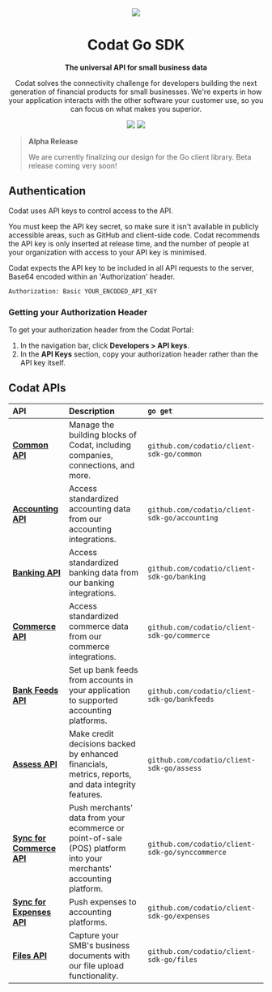<div align="center">
   <picture>
        <source srcset="https://user-images.githubusercontent.com/6267663/221800355-0995e4ad-a386-4943-a4c2-e620341a5155.svg" media="(prefers-color-scheme: dark)">
        <img src="https://user-images.githubusercontent.com/6267663/221800359-b7f7776c-a44f-4384-8dd0-d9f7d5caef7d.svg">
   </picture>
   <h1>Codat Go SDK</h1>
   <p><strong>The universal API for small business data</strong></p>
   <p>Codat solves the connectivity challenge for developers building the next generation of financial products for small businesses. We're experts in how your application interacts with the other software your customer use, so you can focus on what makes you superior.</p>
  <a href="https://docs.codat.io/using-the-api/overview"><img src="https://img.shields.io/static/v1?label=Docs&message=API Ref&color=4c2cec&style=for-the-badge" /></a>
  <a href="https://opensource.org/licenses/MIT"><img src="https://img.shields.io/badge/License-MIT-blue.svg?style=for-the-badge" /></a>
</div>

> **Alpha Release**
> 
> We are currently finalizing our design for the Go client library. Beta release coming very soon!

## Authentication

Codat uses API keys to control access to the API.

You must keep the API key secret, so make sure it isn't available in publicly accessible areas, such as GitHub and client-side code. Codat recommends the API key is only inserted at release time, and the number of people at your organization with access to your API key is minimised.

Codat expects the API key to be included in all API requests to the server, Base64 encoded within an 'Authorization' header.

```bash
Authorization: Basic YOUR_ENCODED_API_KEY
```

### Getting your Authorization Header

To get your authorization header from the Codat Portal:

1. In the navigation bar, click **Developers > API keys**.
2. In the **API Keys** section, copy your authorization header rather than the API key itself.

## Codat APIs

| API | Description | `go get` |
| :- | :- | :- |
| **[Common API](https://github.com/codatio/client-sdk-go/tree/main/common)** | Manage the building blocks of Codat, including companies, connections, and more. | `github.com/codatio/client-sdk-go/common` |
| **[Accounting API](https://github.com/codatio/client-sdk-go/tree/main/accounting)** | Access standardized accounting data from our accounting integrations. | `github.com/codatio/client-sdk-go/accounting` |
| **[Banking API](https://github.com/codatio/client-sdk-go/tree/main/banking)** | Access standardized banking data from our banking integrations. | `github.com/codatio/client-sdk-go/banking` |
| **[Commerce API](https://github.com/codatio/client-sdk-go/tree/main/commerce)** | Access standardized commerce data from our commerce integrations. | `github.com/codatio/client-sdk-go/commerce` |
| **[Bank Feeds API](https://github.com/codatio/client-sdk-go/tree/main/bankfeeds)** | Set up bank feeds from accounts in your application to supported accounting platforms. | `github.com/codatio/client-sdk-go/bankfeeds` |
| **[Assess API](https://github.com/codatio/client-sdk-go/tree/main/assess)** | Make credit decisions backed by enhanced financials, metrics, reports, and data integrity features. | `github.com/codatio/client-sdk-go/assess` |
| **[Sync for Commerce API](https://github.com/codatio/client-sdk-go/tree/main/synccommerce)** | Push merchants' data from your ecommerce or point-of-sale (POS) platform into your merchants' accounting platform. | `github.com/codatio/client-sdk-go/synccommerce` |
| **[Sync for Expenses API](https://github.com/codatio/client-sdk-go/tree/main/expenses)** | Push expenses to accounting platforms. | `github.com/codatio/client-sdk-go/expenses` |
| **[Files API](https://github.com/codatio/client-sdk-go/tree/main/files)** | Capture your SMB's business documents with our file upload functionality. | `github.com/codatio/client-sdk-go/files` |
